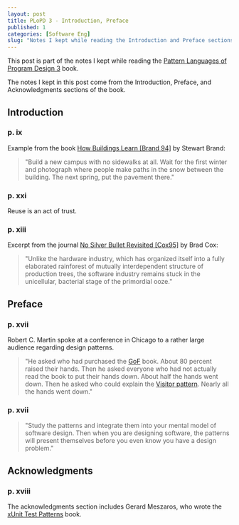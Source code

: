 ```yaml
---
layout: post
title: PLoPD 3 - Introduction, Preface
published: 1
categories: [Software Eng]
slug: "Notes I kept while reading the Introduction and Preface sections of Pattern Languages of Program Design 3."
---
```


This post is part of the notes I kept while reading the [Pattern Languages of Program Design 3](http://www.amazon.com/Pattern-Languages-Program-Design-v/dp/0201310112) book.

The notes I kept in this post come from the Introduction, Preface, and Acknowledgments sections of the book.

## Introduction

### p. ix

Example from the book [How Buildings Learn [Brand 94]](http://www.amazon.com/How-Buildings-Learn-Happens-Theyre/dp/0140139966) by Stewart Brand:

> "Build a new campus with no sidewalks at all. Wait for the first winter and photograph where people make paths in the snow between the building. The next spring, put the pavement there."

### p. xxi

Reuse is an act of trust.

### p. xiii

Excerpt from the journal [No Silver Bullet Revisited [Cox95]](http://virtualschool.edu/cox/pub/NoSilverBulletRevisted/) by Brad Cox:

> "Unlike the hardware industry, which has organized itself into a fully elaborated rainforest of mutually interdependent structure of production trees, the software industry remains stuck in the unicellular, bacterial stage of the primordial ooze."

## Preface

### p. xvii

Robert C. Martin spoke at a conference in Chicago to a rather large audience regarding design patterns.  

> "He asked who had purchased the [GoF](http://www.amazon.com/Design-Patterns-Elements-Reusable-Object-Oriented/dp/0201633612) book. About 80 percent raised their hands. Then he asked everyone who had not actually read the book to put their hands down. About half the hands went down. Then he asked who could explain the [Visitor pattern](http://en.wikipedia.org/wiki/Visitor_pattern). Nearly all the hands went down."

### p. xvii

> "Study the patterns and integrate them into your mental model of software design. Then when you are designing software, the patterns will present themselves before you even know you have a design problem."

## Acknowledgments

### p. xviii

The acknowledgments section includes Gerard Meszaros, who wrote the [xUnit Test Patterns](http://www.amazon.com/xUnit-Test-Patterns-Refactoring-Code/dp/0131495054) book.